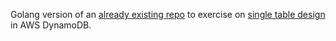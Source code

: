 Golang version of an [already existing repo](https://github.com/trek10inc/ddb-single-table-example)
to exercise on [single table design](https://www.trek10.com/blog/dynamodb-single-table-relational-modeling) in AWS DynamoDB.